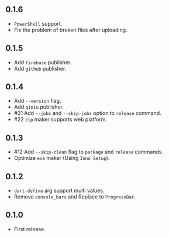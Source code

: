 ## 0.1.6

- `PowerShell` support.
- Fix the problem of broken files after uploading.

## 0.1.5

- Add `firebase` publisher.
- Add `github` publisher.

## 0.1.4

- Add `--version` flag.
- Add `qiniu` publisher.
- #21 Add `--jobs` and `--skip-jobs` option to `release` command.
- #22 `zip` maker supports web platform.

## 0.1.3

- #12 Add `--skip-clean` flag to `package` and `release` commands.
- Optimize `exe` maker (Using `Inno Setup`).

## 0.1.2

- `dart-define` arg support multi values.
- Remove `console_bars` and Replace to `ProgressBar`.

## 0.1.0

- First release.
